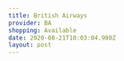 ```yaml
---
title: British Airways
provider: BA
shopping: Available
date: 2020-08-21T10:03:04.980Z
layout: post
---
```

